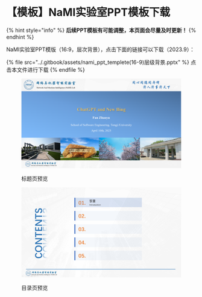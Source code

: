 # 【模板】NaMI实验室PPT模板下载

{% hint style="info" %}
**后续PPT模板有可能调整，本页面会尽量及时更新！**
{% endhint %}

NaMI实验室PPT模版（16:9，层次背景），点击下面的链接可以下载（2023.9）：

{% file src="../.gitbook/assets/nami_ppt_templete(16-9)层级背景.pptx" %}
点击本文件进行下载
{% endfile %}

<figure><img src="../.gitbook/assets/image (5) (1).png" alt=""><figcaption><p>标题页预览</p></figcaption></figure>

<figure><img src="../.gitbook/assets/image (9) (1).png" alt=""><figcaption><p>目录页预览</p></figcaption></figure>

